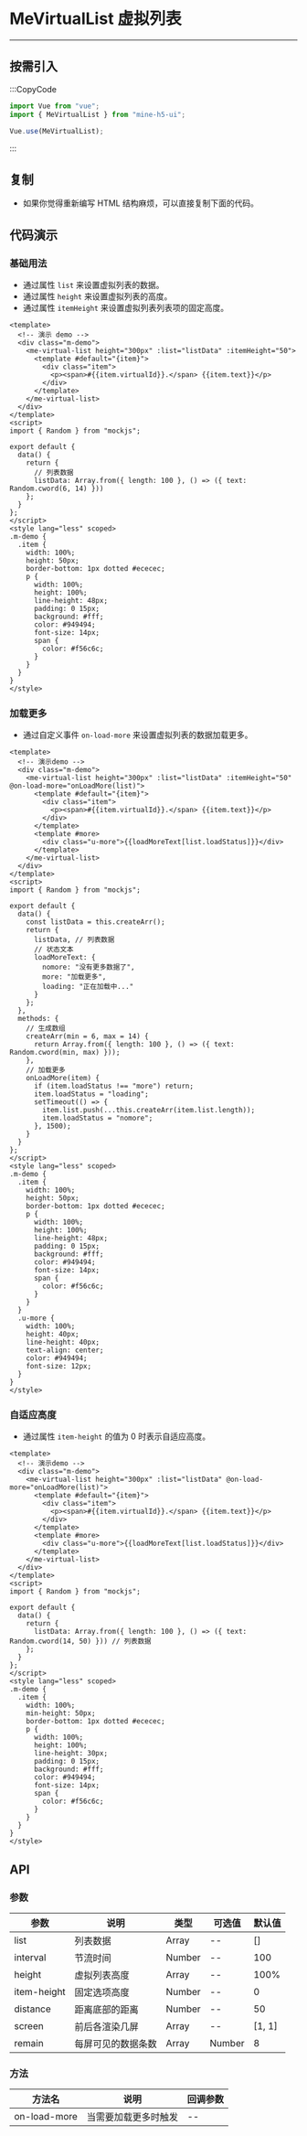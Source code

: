# MeVirtualList 虚拟列表

---

## 按需引入

:::CopyCode

```JavaScript
import Vue from "vue";
import { MeVirtualList } from "mine-h5-ui";

Vue.use(MeVirtualList);
```

:::

## 复制

- 如果你觉得重新编写 HTML 结构麻烦，可以直接复制下面的代码。

## 代码演示

### 基础用法

- 通过属性 `list` 来设置虚拟列表的数据。
- 通过属性 `height` 来设置虚拟列表的高度。
- 通过属性 `itemHeight` 来设置虚拟列表列表项的固定高度。

```Vue
<template>
  <!-- 演示 demo -->
  <div class="m-demo">
    <me-virtual-list height="300px" :list="listData" :itemHeight="50">
      <template #default="{item}">
        <div class="item">
          <p><span>#{{item.virtualId}}.</span> {{item.text}}</p>
        </div>
      </template>
    </me-virtual-list>
  </div>
</template>
<script>
import { Random } from "mockjs";

export default {
  data() {
    return {
      // 列表数据
      listData: Array.from({ length: 100 }, () => ({ text: Random.cword(6, 14) }))
    };
  }
};
</script>
<style lang="less" scoped>
.m-demo {
  .item {
    width: 100%;
    height: 50px;
    border-bottom: 1px dotted #ececec;
    p {
      width: 100%;
      height: 100%;
      line-height: 48px;
      padding: 0 15px;
      background: #fff;
      color: #949494;
      font-size: 14px;
      span {
        color: #f56c6c;
      }
    }
  }
}
</style>
```

### 加载更多

- 通过自定义事件 `on-load-more` 来设置虚拟列表的数据加载更多。

```Vue
<template>
  <!-- 演示demo -->
  <div class="m-demo">
    <me-virtual-list height="300px" :list="listData" :itemHeight="50" @on-load-more="onLoadMore(list)">
      <template #default="{item}">
        <div class="item">
          <p><span>#{{item.virtualId}}.</span> {{item.text}}</p>
        </div>
      </template>
      <template #more>
        <div class="u-more">{{loadMoreText[list.loadStatus]}}</div>
      </template>
    </me-virtual-list>
  </div>
</template>
<script>
import { Random } from "mockjs";

export default {
  data() {
    const listData = this.createArr();
    return {
      listData, // 列表数据
      // 状态文本
      loadMoreText: {
        nomore: "没有更多数据了",
        more: "加载更多",
        loading: "正在加载中..."
      }
    };
  },
  methods: {
    // 生成数组
    createArr(min = 6, max = 14) {
      return Array.from({ length: 100 }, () => ({ text: Random.cword(min, max) }));
    },
    // 加载更多
    onLoadMore(item) {
      if (item.loadStatus !== "more") return;
      item.loadStatus = "loading";
      setTimeout(() => {
        item.list.push(...this.createArr(item.list.length));
        item.loadStatus = "nomore";
      }, 1500);
    }
  }
};
</script>
<style lang="less" scoped>
.m-demo {
  .item {
    width: 100%;
    height: 50px;
    border-bottom: 1px dotted #ececec;
    p {
      width: 100%;
      height: 100%;
      line-height: 48px;
      padding: 0 15px;
      background: #fff;
      color: #949494;
      font-size: 14px;
      span {
        color: #f56c6c;
      }
    }
  }
  .u-more {
    width: 100%;
    height: 40px;
    line-height: 40px;
    text-align: center;
    color: #949494;
    font-size: 12px;
  }
}
</style>
```

### 自适应高度

- 通过属性 `item-height` 的值为 0 时表示自适应高度。

```Vue
<template>
  <!-- 演示demo -->
  <div class="m-demo">
    <me-virtual-list height="300px" :list="listData" @on-load-more="onLoadMore(list)">
      <template #default="{item}">
        <div class="item">
          <p><span>#{{item.virtualId}}.</span> {{item.text}}</p>
        </div>
      </template>
      <template #more>
        <div class="u-more">{{loadMoreText[list.loadStatus]}}</div>
      </template>
    </me-virtual-list>
  </div>
</template>
<script>
import { Random } from "mockjs";

export default {
  data() {
    return {
      listData: Array.from({ length: 100 }, () => ({ text: Random.cword(14, 50) })) // 列表数据
    };
  }
};
</script>
<style lang="less" scoped>
.m-demo {
  .item {
    width: 100%;
    min-height: 50px;
    border-bottom: 1px dotted #ececec;
    p {
      width: 100%;
      height: 100%;
      line-height: 30px;
      padding: 0 15px;
      background: #fff;
      color: #949494;
      font-size: 14px;
      span {
        color: #f56c6c;
      }
    }
  }
}
</style>
```

## API

### 参数

| 参数        | 说明               | 类型   | 可选值 | 默认值 |
| ----------- | ------------------ | ------ | ------ | ------ |
| list        | 列表数据           | Array  | --     | []     |
| interval    | 节流时间           | Number | --     | 100    |
| height      | 虚拟列表高度       | Array  | --     | 100%   |
| item-height | 固定选项高度       | Number | --     | 0      |
| distance    | 距离底部的距离     | Number | --     | 50     |
| screen      | 前后各渲染几屏     | Array  | --     | [1, 1] |
| remain      | 每屏可见的数据条数 | Array  | Number | 8      |

### 方法

| 方法名       | 说明                 | 回调参数 |
| ------------ | -------------------- | -------- |
| on-load-more | 当需要加载更多时触发 | --       |
